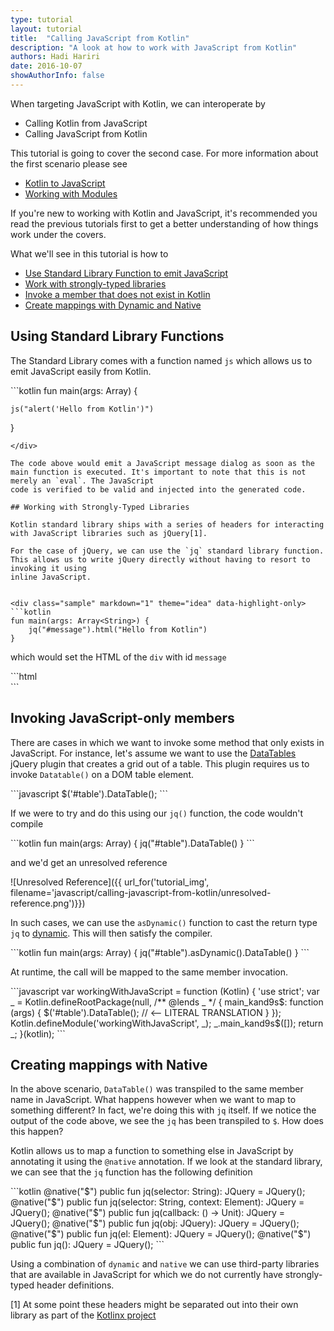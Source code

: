 ```yaml
---
type: tutorial
layout: tutorial
title:  "Calling JavaScript from Kotlin"
description: "A look at how to work with JavaScript from Kotlin"
authors: Hadi Hariri 
date: 2016-10-07
showAuthorInfo: false
---
```


When targeting JavaScript with Kotlin, we can interoperate by 

* Calling Kotlin from JavaScript
* Calling JavaScript from Kotlin

This tutorial is going to cover the second case. For more information about the first scenario please see 

* [Kotlin to JavaScript](../kotlin-to-javascript/kotlin-to-javascript.html)
* [Working with Modules](../working-with-modules/working-with-modules.html)

If you're new to working with Kotlin and JavaScript, it's recommended you read the previous tutorials first to get a 
better understanding of how things work under the covers.

What we'll see in this tutorial is how to

* [Use Standard Library Function to emit JavaScript](#using-standard-library-functions)
* [Work with strongly-typed libraries](#working-with-strongly-typed-libraries)
* [Invoke a member that does not exist in Kotlin](#invoking-javascript-only-members)
* [Create mappings with Dynamic and Native](#creating-mappings-with-native)

## Using Standard Library Functions

The Standard Library comes with a function named `js` which allows us to emit JavaScript easily from Kotlin. 

<div class="sample" markdown="1" theme="idea" data-highlight-only>
```kotlin
fun main(args: Array<String>) {

    js("alert('Hello from Kotlin')")

}
```
</div>

The code above would emit a JavaScript message dialog as soon as the main function is executed. It's important to note that this is not merely an `eval`. The JavaScript
code is verified to be valid and injected into the generated code.

## Working with Strongly-Typed Libraries

Kotlin standard library ships with a series of headers for interacting with JavaScript libraries such as jQuery[1].

For the case of jQuery, we can use the `jq` standard library function. This allows us to write jQuery directly without having to resort to invoking it using
inline JavaScript.


<div class="sample" markdown="1" theme="idea" data-highlight-only>
```kotlin
fun main(args: Array<String>) {
    jq("#message").html("Hello from Kotlin")
}
```
</div>

which would set the HTML of the `div` with id `message`

<div class="sample" markdown="1" theme="idea" mode="xml">
```html
<!DOCTYPE html>
<html lang="en">
    <head>
        <meta charset="UTF-8">
        <title>Sample</title>
    </head>
    <body>
        <div id="message" />
        <script type="text/javascript" src="src/jquery-3.1.1.min.js"></script>
        <script type="text/javascript" src="src/kotlin.js"></script>
        <script type="text/javascript" src="src/main.js"></script>
    </body>
</html>
```
</div>

## Invoking JavaScript-only members

There are cases in which we want to invoke some method that only exists in JavaScript. For instance, let's assume we want to use the [DataTables](https://datatables.net/) jQuery plugin that creates a grid out of a table. This plugin requires
us to invoke `Datatable()` on a DOM table element.

<div class="sample" markdown="1" theme="idea" mode="js">
```javascript
    $('#table').DataTable();
```
</div>

If we were to try and do this using our `jq()` function, the code wouldn't compile

<div class="sample" markdown="1" theme="idea" data-highlight-only>
```kotlin
fun main(args: Array<String>) {
    jq("#table").DataTable()
}
```
</div>

and we'd get an unresolved reference

![Unresolved Reference]({{ url_for('tutorial_img', filename='javascript/calling-javascript-from-kotlin/unresolved-reference.png')}})

In such cases, we can use the `asDynamic()` function to cast the return type `jq` to [dynamic](https://www.kotlincn.net/docs/reference/dynamic-type.html). This will then satisfy the compiler.

<div class="sample" markdown="1" theme="idea" data-highlight-only>
```kotlin
fun main(args: Array<String>) {
    jq("#table").asDynamic().DataTable()
}
```
</div>

At runtime, the call will be mapped to the same member invocation.

<div class="sample" markdown="1" theme="idea" mode="js">
```javascript
var workingWithJavaScript = function (Kotlin) {
  'use strict';
  var _ = Kotlin.defineRootPackage(null, /** @lends _ */ {
    main_kand9s$: function (args) {
      $('#table').DataTable(); // <-- LITERAL TRANSLATION
    }
  });
  Kotlin.defineModule('workingWithJavaScript', _);
  _.main_kand9s$([]);
  return _;
}(kotlin);
```
</div>

## Creating mappings with Native

In the above scenario, `DataTable()` was transpiled to the same member name in JavaScript. What happens however when we want to map to something different? In fact, we're doing this with `jq` itself.
If we notice the output of the code above, we see the `jq` has been transpiled to `$`. How does this happen?

Kotlin allows us to map a function to something else in JavaScript by annotating it using the `@native` annotation. If we look at the standard library, we can see that the `jq` function has the following definition

<div class="sample" markdown="1" theme="idea" data-highlight-only>
```kotlin
@native("$")
public fun jq(selector: String): JQuery = JQuery();
@native("$")
public fun jq(selector: String, context: Element): JQuery = JQuery();
@native("$")
public fun jq(callback: () -> Unit): JQuery = JQuery();
@native("$")
public fun jq(obj: JQuery): JQuery = JQuery();
@native("$")
public fun jq(el: Element): JQuery = JQuery();
@native("$")
public fun jq(): JQuery = JQuery();
```
</div>

Using a combination of `dynamic` and `native` we can use third-party libraries that are available in JavaScript for which we do not currently have strongly-typed header definitions. 




[1] At some point these headers might be separated out into their own library as part of the [Kotlinx project](https://github.com/kotlin/)

